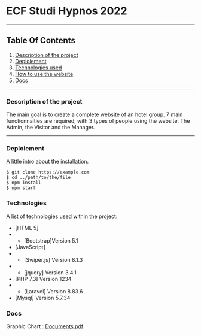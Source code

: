 # ECF Studi Hypnos 2022
***
## Table Of Contents
1. [Description of the project](#description)
2. [Deploiement](#local)
3. [Technologies used](#techno)
5. [How to use the website](#howtowebsite)
6. [Docs](#docs)
***
<a name="description"></a>
### Description of the project
The main goal is to create a complete website of an hotel group. 7 main functionnalties are required, with 3 types of people using the website. The Admin, the Visitor and the Manager. <br>
***
<a name="local"></a>
### Deploiement
A little intro about the installation. 
```
$ git clone https://example.com
$ cd ../path/to/the/file
$ npm install
$ npm start
```
<a name="techno"></a>
### Technologies
A list of technologies used within the project:
* [HTML 5]
* * [Bootstrap]Version 5.1
* [JavaScript]
* * [Swiper.js] Version 8.1.3
* * [jquery] Version 3.4.1
* [PHP 7.3] Version 1234
* * [Laravel] Version 8.83.6
* [Mysql] Version 5.7.34
<a name="docs"></a>
### Docs
Graphic Chart :
[Documents.pdf](https://github.com/)
